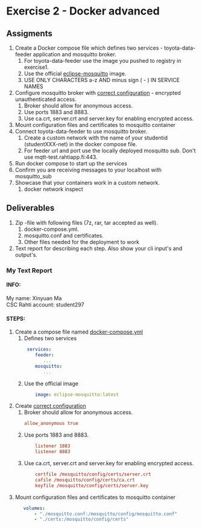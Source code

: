 # Exercise 2 - Docker advanced
## Assigments
1. Create a Docker compose file which defines two services - toyota-data-feeder application and mosquitto broker.  
    1. For toyota-data-feeder use the image you pushed to registry in exercise1.  
    2. Use the official [eclipse-mosquitto](https://hub.docker.com/_/eclipse-mosquitto/) image.  
    3. USE ONLY CHARACTERS a-z AND minus sign ( - ) IN SERVICE NAMES
2. Configure mosquitto broker with [correct configuration](https://mosquitto.org/man/mosquitto-conf-5.html) - encrypted unauthenticated access.  
    1. Broker should allow for anonymous access.  
    2. Use ports 1883 and 8883.  
    3. Use ca.crt, server.crt and server.key for enabling encrypted access.  
3. Mount configuration files and certificates to mosquitto container
4. Connect toyota-data-feeder to use mosquitto broker.  
    1. Create a custom network with the name of your studentid (studentXXX-net) in the docker compose file.  
    2. For feeder url and port use the locally deployed mosquitto sub. Don't use mqtt-test.rahtiapp.fi:443.
5. Run docker compose to start up the services
6. Confirm you are receiving messages to your localhost with mosquitto_sub
7. Showcase that your containers work in a custom network.  
    1. docker network inspect
    
## Deliverables
1. Zip -file with following files (7z, rar, tar accepted as well).  
    1. docker-compose.yml.  
    2. mosquitto.conf and certificates.  
    3. Other files needed for the deployment to work
2. Text report for describing each step. Also show your cli input's and output's.

### My Text Report
#### INFO:
   My name: Xinyuan Ma  
   CSC Rahti account: student297

#### STEPS:
1. Create a compose file named [docker-compose.yml](src/docker-compose.yml)
    1. Defines two services
       ``` yaml
        services:
           feeder:
              ...
           mosquitto:
              ...
       ```
    2. Use the official image
       ``` yaml
           image: eclipse-mosquitto:latest
       ``` 
2. Create [correct configuration](src/mosquitto.conf)
    1. Broker should allow for anonymous access. 
        ``` conf
        allow_anonymous true
        ```
    2. Use ports 1883 and 8883.  
        ``` conf
            listener 1883
            listener 8883
        ```
    3. Use ca.crt, server.crt and server.key for enabling encrypted access.
        ``` conf
            certfile /mosquitto/config/certs/server.crt
            cafile /mosquitto/config/certs/ca.crt
            keyfile /mosquitto/config/certs/server.key
        ```
3.  Mount configuration files and certificates to mosquitto container
     ``` yaml
        volumes:
            - "./mosquitto.conf:/mosquitto/config/mosquitto.conf"
            - "./certs:/mosquitto/config/certs"
    ```